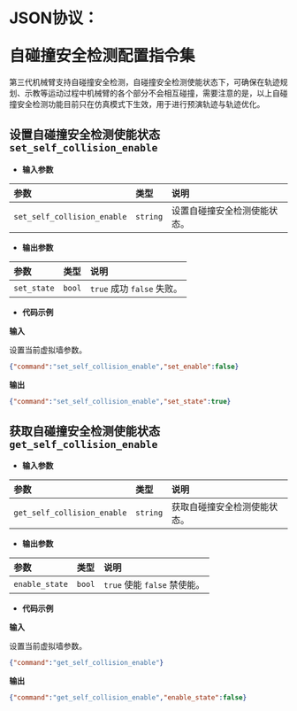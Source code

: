 # <p class="hidden">JSON协议：</p>自碰撞安全检测配置指令集

第三代机械臂支持自碰撞安全检测，自碰撞安全检测使能状态下，可确保在轨迹规划、示教等运动过程中机械臂的各个部分不会相互碰撞，需要注意的是，以上自碰撞安全检测功能目前只在仿真模式下生效，用于进行预演轨迹与轨迹优化。

## 设置自碰撞安全检测使能状态`set_self_collision_enable`

- **输入参数**

|   参数    |   类型    |   说明    |
|   :--     |   :--     |   :--     |
|`set_self_collision_enable`|`string` |设置自碰撞安全检测使能状态。|


- **输出参数**

|   参数    |   类型    |   说明    |
|   :--     |   :--     |   :--     |
|`set_state`|`bool`|`true` 成功  `false`  失败。|

- **代码示例**

**输入**

设置当前虚拟墙参数。

```json
{"command":"set_self_collision_enable","set_enable":false}
```

**输出**

```json
{"command":"set_self_collision_enable","set_state":true}
```


## 获取自碰撞安全检测使能状态`get_self_collision_enable`

- **输入参数**

|   参数    |   类型    |   说明    |
|   :--     |   :--     |   :--     |
|`get_self_collision_enable`|`string` |获取自碰撞安全检测使能状态。|


- **输出参数**

|   参数    |   类型    |   说明    |
|   :--     |   :--     |   :--     |
|`enable_state`|`bool`|`true` 使能  `false`  禁使能。|

- **代码示例**

**输入**

设置当前虚拟墙参数。

```json
{"command":"get_self_collision_enable"}
```

**输出**

```json
{"command":"get_self_collision_enable","enable_state":false}
```

